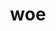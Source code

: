 ---
category: 3-letters
denotation: null
name: woe
reference_link: https://www.etymonline.com/word/woe
root_language: null
root_name: null
title: woe
type: free
word_sums:
- respelling: woe
  sum: 'Woe + '
---